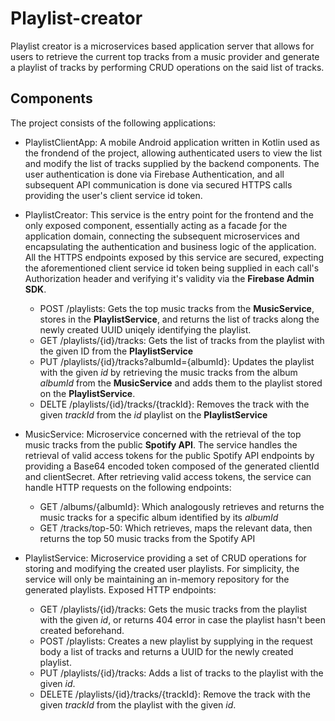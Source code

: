 # Playlist-creator

Playlist creator is a microservices based application server that allows for users to retrieve the current top tracks from a music provider and generate a playlist of tracks by performing CRUD operations on the said list of tracks.

## Components
The project consists of the following applications:
- PlaylistClientApp: A mobile Android application written in Kotlin used as the frondend of the project, allowing authenticated users to view the list and modify the list of tracks supplied by the backend components. The user authentication is done via Firebase Authentication, and all subsequent API communication is done via secured HTTPS calls providing the user's client service id token.

- PlaylistCreator: This service is the entry point for the frontend and the only exposed component, essentially acting as a facade ƒor the application domain, connecting the subsequent microservices and encapsulating the authentication and business logic of the application.
All the HTTPS endpoints exposed by this service are secured, expecting the aforementioned client service id token being supplied in each call's Authorization header and verifying it's validity via the **Firebase Admin SDK**.
    - POST /playlists: Gets the top music tracks from the **MusicService**, stores in the **PlaylistService**, and returns the list of tracks along the newly created UUID uniqely identifying the playlist.
    - GET /playlists/{id}/tracks: Gets the list of tracks from the playlist with the given ID from the **PlaylistService**
    - PUT /playlists/{id}/tracks?albumId={albumId}: Updates the playlist with the given *id* by retrieving the music tracks from the album *albumId* from the **MusicService** and adds them to the playlist stored on the **PlaylistService**.
    - DELTE /playlists/{id}/tracks/{trackId}: Removes the track with the given *trackId* from the *id* playlist on the **PlaylistService**

- MusicService: Microservice concerned with the retrieval of the top music tracks from the public **Spotify API**. The service handles the retrieval of valid access tokens for the public Spotify API endpoints by providing a Base64 encoded token composed of the generated clientId and clientSecret. After retrieving valid access tokens, the service can handle HTTP requests on the following endpoints:     
    - GET /albums/{albumId}: Which analogously retrieves and returns the music tracks for a specific album identified by its *albumId*
    - GET /tracks/top-50: Which retrieves, maps the relevant data, then returns the top 50 music tracks from the Spotify API
- PlaylistService: Microservice providing a set of CRUD operations for storing and modifying the created user playlists. For simplicity, the service will only be maintaining an in-memory repository for the generated playlists.
Exposed HTTP endpoints:
    - GET /playlists/{id}/tracks: Gets the music tracks from the playlist with the given *id*, or returns 404 error in case the playlist hasn't been created beforehand.
    - POST /playlists: Creates a new playlist by supplying in the request body a list of tracks and returns a UUID for the newly created playlist.
    - PUT /playlists/{id}/tracks: Adds a list of tracks to the playlist with the given *id*.
    - DELETE /playlists/{id}/tracks/{trackId}: Remove the track with the given *trackId* from the playlist with the given *id*.
